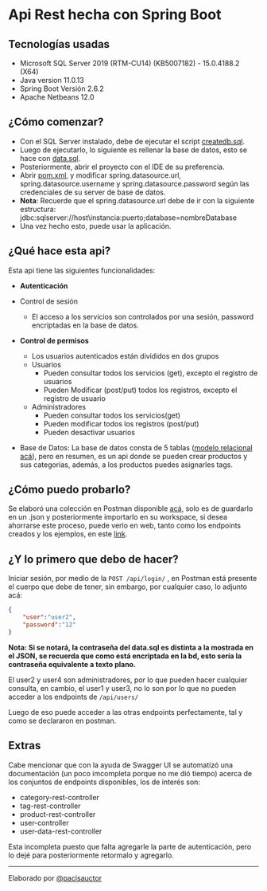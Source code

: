 # Api Rest hecha con Spring Boot

## Tecnologías usadas

- Microsoft SQL Server 2019 (RTM-CU14) (KB5007182) - 15.0.4188.2 (X64) 
- Java version 11.0.13
- Spring Boot Versión 2.6.2
- Apache Netbeans 12.0

## ¿Cómo comenzar?

- Con el SQL Server instalado, debe de ejecutar el script [createdb.sql](https://github.com/pacisauctor/apirest-spring/blob/master/createdb.sql).
- Luego de ejecutarlo, lo siguiente es rellenar la base de datos, esto se hace con [data.sql](https://github.com/pacisauctor/apirest-spring/blob/master/data.sql).
- Posteriormente, abrir el proyecto con el IDE de su preferencia.
- Abrir [pom.xml](https://github.com/pacisauctor/apirest-spring/blob/master/pom.xml), y modificar spring.datasource.url, spring.datasource.username y spring.datasource.password según las credenciales de su server de base de datos.
- **Nota**: Recuerde que el spring.datasource.url debe de ir con la siguiente estructura: jdbc:sqlserver://host\\instancia:puerto;database=nombreDatabase
- Una vez hecho esto, puede usar la aplicación.

## ¿Qué hace esta api?

Esta api tiene las siguientes funcionalidades:

- **Autenticación**
- Control de sesión
  - El acceso a los servicios son controlados por una sesión, password encriptadas en la base de datos.
- **Control de permisos**
  - Los usuarios autenticados están divididos en dos grupos
  - Usuarios
    - Pueden consultar todos los servicios (get), excepto el registro de usuarios
    - Pueden Modificar (post/put) todos los registros, excepto el registro de usuario
  - Administradores
    - Pueden consultar todos los servicios(get)
    - Pueden modificar todos los registros (post/put)
    - Pueden desactivar usuarios
    
- Base de Datos: La base de datos consta de 5 tablas ([modelo relacional acá](https://github.com/pacisauctor/apirest-spring/blob/master/app_database.png?raw=true)), pero en resumen, es un api donde se pueden crear productos y sus categorías, además, a los productos puedes asignarles tags.

## ¿Cómo puedo probarlo?

Se elaboró una colección en Postman disponible [acá](https://www.postman.com/collections/86273b45464cfa4bb57d), solo es de guardarlo en un .json y posteriormente importarlo en su workspace, si desea ahorrarse este proceso, puede verlo en web, tanto como los endpoints creados y los ejemplos, en este [link](https://documenter.getpostman.com/view/12356617/UVXjJvYr#8c8f3d8c-163c-4a65-8a82-f0ed8d927ff4).

## ¿Y lo primero que debo de hacer?

Iniciar sesión, por medio de la ```POST /api/login/``` , en Postman está presente el cuerpo que debe de tener, sin embargo, por cualquier caso, lo adjunto acá:
```json
{
    "user":"user2",
    "password":"12"
}
```
**Nota: Si se notará, la contraseña del data.sql es distinta a la mostrada en el JSON, se recuerda que como está encriptada en la bd, esto sería la contraseña equivalente a texto plano.**

El user2 y user4 son administradores, por lo que pueden hacer cualquier consulta, en cambio, el user1 y user3, no lo son por lo que no pueden acceder a los endpoints de ```/api/users/```

Luego de eso puede acceder a las otras endpoints perfectamente, tal y como se declararon en postman.

## Extras

Cabe mencionar que con la ayuda de Swagger UI se automatizó una documentación (un poco imcompleta porque no me dió tiempo) acerca de los conjuntos de endpoints disponibles, los de interés son:
- category-rest-controller 
- tag-rest-controller
- product-rest-controller
- user-controller
- user-data-rest-controller

Esta incompleta puesto que falta agregarle la parte de autenticación, pero lo dejé para posteriormente retormalo y agregarlo.


--------------------------------
Elaborado por [@pacisauctor](https://github.com/pacisauctor/)
